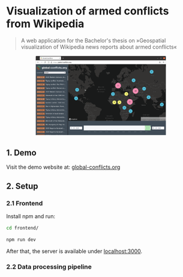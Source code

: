 # Visualization of armed conflicts from Wikipedia

> A web application for the Bachelor's thesis on »Geospatial visualization of Wikipedia news reports about armed conflicts«


<p align="center">
   <img src="gui-screenshot.png" alt="Screenshot" width="70%">
</p>

## 1. Demo

Visit the demo website at: [global-conflicts.org](https://global-conflicts.org)

## 2. Setup

### 2.1 Frontend

Install npm and run:

```sh
cd frontend/
```

```sh
npm run dev
```

After that, the server is available under [localhost:3000](http://localhost:3000).

### 2.2 Data processing pipeline


